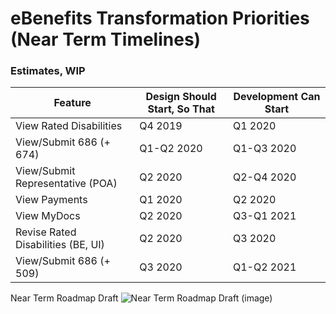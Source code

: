 # eBenefits Transformation Priorities (Near Term Timelines)

### Estimates, WIP

| Feature | Design Should Start, So That | Development Can Start |
| ---- | ------- | ----------- |
| View Rated Disabilities | Q4 2019 | Q1 2020 |
| View/Submit 686 (+ 674) | Q1-Q2 2020 | Q1-Q3 2020 |
| View/Submit Representative (POA) | Q2 2020 | Q2-Q4 2020 |
| View Payments | Q1 2020 | Q2 2020 |
| View MyDocs | Q2 2020 | Q3-Q1 2021 |
| Revise Rated Disabilities (BE, UI) | Q2 2020 | Q3 2020 |
| View/Submit 686 (+ 509) | Q3 2020 | Q1-Q2 2021 |


Near Term Roadmap Draft
![Near Term Roadmap Draft (image)](https://github.com/department-of-veterans-affairs/va.gov-team/blob/master/teams/vsa/teams/ebenefits/images/near-term-roadmap_DRAFT.jpg)
